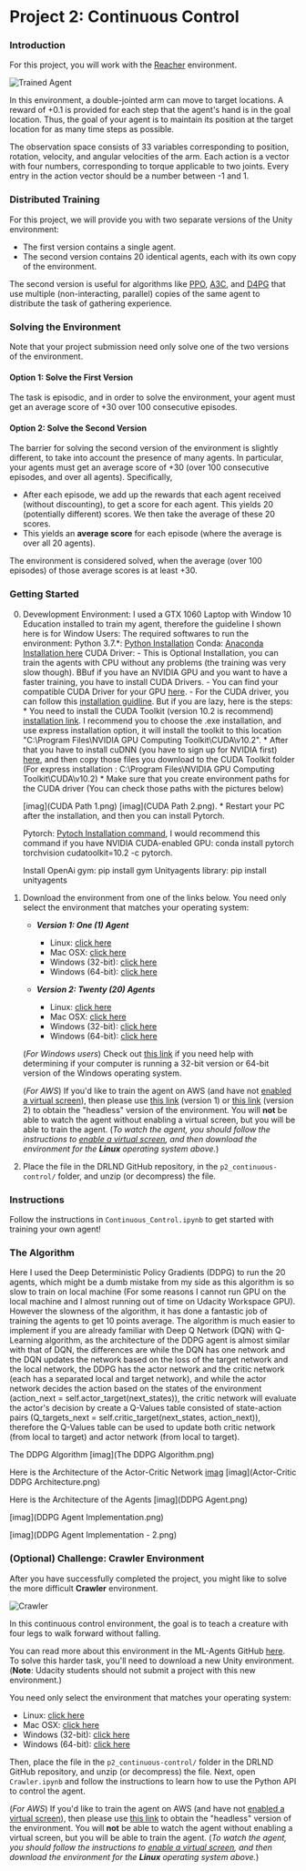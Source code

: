 [//]: # (Image References)

[image1]: https://user-images.githubusercontent.com/10624937/43851024-320ba930-9aff-11e8-8493-ee547c6af349.gif "Trained Agent"
[image2]: https://user-images.githubusercontent.com/10624937/43851646-d899bf20-9b00-11e8-858c-29b5c2c94ccc.png "Crawler"


# Project 2: Continuous Control

### Introduction

For this project, you will work with the [Reacher](https://github.com/Unity-Technologies/ml-agents/blob/master/docs/Learning-Environment-Examples.md#reacher) environment.

![Trained Agent][image1]

In this environment, a double-jointed arm can move to target locations. A reward of +0.1 is provided for each step that the agent's hand is in the goal location. Thus, the goal of your agent is to maintain its position at the target location for as many time steps as possible.

The observation space consists of 33 variables corresponding to position, rotation, velocity, and angular velocities of the arm. Each action is a vector with four numbers, corresponding to torque applicable to two joints. Every entry in the action vector should be a number between -1 and 1.

### Distributed Training

For this project, we will provide you with two separate versions of the Unity environment:
- The first version contains a single agent.
- The second version contains 20 identical agents, each with its own copy of the environment.  

The second version is useful for algorithms like [PPO](https://arxiv.org/pdf/1707.06347.pdf), [A3C](https://arxiv.org/pdf/1602.01783.pdf), and [D4PG](https://openreview.net/pdf?id=SyZipzbCb) that use multiple (non-interacting, parallel) copies of the same agent to distribute the task of gathering experience.  

### Solving the Environment

Note that your project submission need only solve one of the two versions of the environment. 

#### Option 1: Solve the First Version

The task is episodic, and in order to solve the environment,  your agent must get an average score of +30 over 100 consecutive episodes.

#### Option 2: Solve the Second Version

The barrier for solving the second version of the environment is slightly different, to take into account the presence of many agents.  In particular, your agents must get an average score of +30 (over 100 consecutive episodes, and over all agents).  Specifically,
- After each episode, we add up the rewards that each agent received (without discounting), to get a score for each agent.  This yields 20 (potentially different) scores.  We then take the average of these 20 scores. 
- This yields an **average score** for each episode (where the average is over all 20 agents).

The environment is considered solved, when the average (over 100 episodes) of those average scores is at least +30. 

### Getting Started
0. Devewlopment Environment:
    I used a GTX 1060 Laptop with Window 10 Education installed to train my agent, therefore the guideline I shown here is for Window Users:
    The required softwares to run the environment: 
    Python 3.7.*: [Python Installation](https://www.python.org/downloads/release/python-370/)
    Conda: [Anaconda Installation here](https://docs.anaconda.com/anaconda/install/windows/)
    CUDA Driver:
        - This is Optional Installation, you can train the agents with CPU without any problems (the training was very slow though). BBuf if you have an NVIDIA GPU and you want to have a faster training, you have to install CUDA Drivers.
        - You can find your compatible CUDA Driver for your GPU [here](https://developer.nvidia.com/cuda-gpus).
        - For the CUDA driver, you can follow this [installation guidline](https://medium.com/@viveksingh.heritage/how-to-install-tensorflow-gpu-version-with-jupyter-windows-10-in-8-easy-steps-8797547028a4). But if you are lazy, here is the steps:
            * You need to install the CUDA Toolkit (version 10.2 is recommend) [installation link](https://developer.nvidia.com/cuda-downloads). I recommend you to choose the .exe installation, and use express installation option, it will install the toolkit to this location "C:\Program Files\NVIDIA GPU Computing Toolkit\CUDA\v10.2".
            * After that you have to install cuDNN (you have to sign up for NVIDIA first) [here](https://developer.nvidia.com/rdp/cudnn-download), and then copy those files you download to the CUDA Toolkit folder (For express installation : C:\Program Files\NVIDIA GPU Computing Toolkit\CUDA\v10.2)
            * Make sure that you create environment paths for the CUDA driver (You can check those paths with the pictures below)
            
    [imag](CUDA Path 1.png)
    [imag](CUDA Path 2.png).
            * Restart your PC after the installation, and then you can install Pytorch.
            
    Pytorch: [Pytoch Installation command](https://pytorch.org/), I would recommend this command if you have NVIDIA CUDA-enabled GPU: conda install pytorch torchvision cudatoolkit=10.2 -c pytorch.
    
    
    Install OpenAi gym: pip install gym
    Unityagents library: pip install unityagents
    
1. Download the environment from one of the links below.  You need only select the environment that matches your operating system:

    - **_Version 1: One (1) Agent_**
        - Linux: [click here](https://s3-us-west-1.amazonaws.com/udacity-drlnd/P2/Reacher/one_agent/Reacher_Linux.zip)
        - Mac OSX: [click here](https://s3-us-west-1.amazonaws.com/udacity-drlnd/P2/Reacher/one_agent/Reacher.app.zip)
        - Windows (32-bit): [click here](https://s3-us-west-1.amazonaws.com/udacity-drlnd/P2/Reacher/one_agent/Reacher_Windows_x86.zip)
        - Windows (64-bit): [click here](https://s3-us-west-1.amazonaws.com/udacity-drlnd/P2/Reacher/one_agent/Reacher_Windows_x86_64.zip)

    - **_Version 2: Twenty (20) Agents_**
        - Linux: [click here](https://s3-us-west-1.amazonaws.com/udacity-drlnd/P2/Reacher/Reacher_Linux.zip)
        - Mac OSX: [click here](https://s3-us-west-1.amazonaws.com/udacity-drlnd/P2/Reacher/Reacher.app.zip)
        - Windows (32-bit): [click here](https://s3-us-west-1.amazonaws.com/udacity-drlnd/P2/Reacher/Reacher_Windows_x86.zip)
        - Windows (64-bit): [click here](https://s3-us-west-1.amazonaws.com/udacity-drlnd/P2/Reacher/Reacher_Windows_x86_64.zip)
    
    (_For Windows users_) Check out [this link](https://support.microsoft.com/en-us/help/827218/how-to-determine-whether-a-computer-is-running-a-32-bit-version-or-64) if you need help with determining if your computer is running a 32-bit version or 64-bit version of the Windows operating system.

    (_For AWS_) If you'd like to train the agent on AWS (and have not [enabled a virtual screen](https://github.com/Unity-Technologies/ml-agents/blob/master/docs/Training-on-Amazon-Web-Service.md)), then please use [this link](https://s3-us-west-1.amazonaws.com/udacity-drlnd/P2/Reacher/one_agent/Reacher_Linux_NoVis.zip) (version 1) or [this link](https://s3-us-west-1.amazonaws.com/udacity-drlnd/P2/Reacher/Reacher_Linux_NoVis.zip) (version 2) to obtain the "headless" version of the environment.  You will **not** be able to watch the agent without enabling a virtual screen, but you will be able to train the agent.  (_To watch the agent, you should follow the instructions to [enable a virtual screen](https://github.com/Unity-Technologies/ml-agents/blob/master/docs/Training-on-Amazon-Web-Service.md), and then download the environment for the **Linux** operating system above._)
    

2. Place the file in the DRLND GitHub repository, in the `p2_continuous-control/` folder, and unzip (or decompress) the file. 

### Instructions

Follow the instructions in `Continuous_Control.ipynb` to get started with training your own agent!  

### The Algorithm
Here I used the Deep Deterministic Policy Gradients (DDPG) to run the 20 agents, which might be a dumb mistake from my side as this algorithm is so slow to train on local machine (For some reasons I cannot run GPU on the local machine and I almost running out of time on Udacity Workspace GPU). 
However the slowness of the algorithm, it has done a fantastic job of training the agents to get 10 points average. The algorithm is much easier to implement if you are already familiar with Deep Q Network (DQN) with Q-Learning algorithm, as the architecture of the DDPG agent is almost similar with that of DQN, the differences are while the DQN has one network and the DQN updates the network based on the loss of the target network and the local network, the DDPG has the actor network and the critic network (each has a separated local and target network), and while the actor network decides the action based on the states of the environment (action_next = self.actor_target(next_states)), the critic network will evaluate the actor's decision by create a Q-Values table consisted of state-action pairs (Q_targets_next = self.critic_target(next_states, action_next)), therefore the Q-Values table can be used to update both critic network (from local to target) and actor network (from local to target). 

The DDPG Algorithm
[imag](The DDPG Algorithm.png)

Here is the Architecture of the Actor-Critic Network
[imag](Actor-Critic.png)
[imag](Actor-Critic DDPG Architecture.png)

Here is the Architecture of the Agents
[imag](DDPG Agent.png)

[imag](DDPG Agent Implementation.png)

[imag](DDPG Agent Implementation - 2.png)





### (Optional) Challenge: Crawler Environment

After you have successfully completed the project, you might like to solve the more difficult **Crawler** environment.

![Crawler][image2]

In this continuous control environment, the goal is to teach a creature with four legs to walk forward without falling.  

You can read more about this environment in the ML-Agents GitHub [here](https://github.com/Unity-Technologies/ml-agents/blob/master/docs/Learning-Environment-Examples.md#crawler).  To solve this harder task, you'll need to download a new Unity environment.  (**Note**: Udacity students should not submit a project with this new environment.)

You need only select the environment that matches your operating system:
- Linux: [click here](https://s3-us-west-1.amazonaws.com/udacity-drlnd/P2/Crawler/Crawler_Linux.zip)
- Mac OSX: [click here](https://s3-us-west-1.amazonaws.com/udacity-drlnd/P2/Crawler/Crawler.app.zip)
- Windows (32-bit): [click here](https://s3-us-west-1.amazonaws.com/udacity-drlnd/P2/Crawler/Crawler_Windows_x86.zip)
- Windows (64-bit): [click here](https://s3-us-west-1.amazonaws.com/udacity-drlnd/P2/Crawler/Crawler_Windows_x86_64.zip)

Then, place the file in the `p2_continuous-control/` folder in the DRLND GitHub repository, and unzip (or decompress) the file.  Next, open `Crawler.ipynb` and follow the instructions to learn how to use the Python API to control the agent.

(_For AWS_) If you'd like to train the agent on AWS (and have not [enabled a virtual screen](https://github.com/Unity-Technologies/ml-agents/blob/master/docs/Training-on-Amazon-Web-Service.md)), then please use [this link](https://s3-us-west-1.amazonaws.com/udacity-drlnd/P2/Crawler/Crawler_Linux_NoVis.zip) to obtain the "headless" version of the environment.  You will **not** be able to watch the agent without enabling a virtual screen, but you will be able to train the agent.  (_To watch the agent, you should follow the instructions to [enable a virtual screen](https://github.com/Unity-Technologies/ml-agents/blob/master/docs/Training-on-Amazon-Web-Service.md), and then download the environment for the **Linux** operating system above._)

